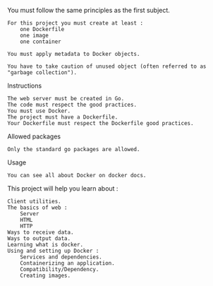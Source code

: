 You must follow the same principles as the first subject.

    For this project you must create at least :
        one Dockerfile
        one image
        one container

    You must apply metadata to Docker objects.

    You have to take caution of unused object (often referred to as "garbage collection").

Instructions

    The web server must be created in Go.
    The code must respect the good practices.
    You must use Docker.
    The project must have a Dockerfile.
    Your Dockerfile must respect the Dockerfile good practices.

Allowed packages

    Only the standard go packages are allowed.

Usage

    You can see all about Docker on docker docs.

This project will help you learn about :

    Client utilities.
    The basics of web :
        Server
        HTML
        HTTP
    Ways to receive data.
    Ways to output data.
    Learning what is docker.
    Using and setting up Docker :
        Services and dependencies.
        Containerizing an application.
        Compatibility/Dependency.
        Creating images.
